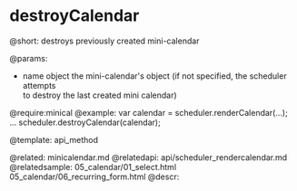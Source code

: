 destroyCalendar
=============
@short: 
	destroys previously created mini-calendar

@params: 
*	name	object	the mini-calendar's object (if not specified, the scheduler attempts <br> to destroy the last created mini calendar)

@require:minical
@example: 
var calendar = scheduler.renderCalendar(...);
...
scheduler.destroyCalendar(calendar);



@template:	api_method

@related:
	minicalendar.md
@relatedapi:
	api/scheduler_rendercalendar.md
@relatedsample:
	05_calendar/01_select.html
    05_calendar/06_recurring_form.html
@descr: 






